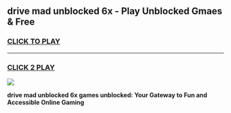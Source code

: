 
## drive mad unblocked 6x - Play Unblocked Gmaes & Free
<h3>
<a href="https://news.freeplayer.one?title=drive_mad_unblocked_6x&ref=16F">CLICK TO PLAY</a></h3>
<hr>

<h3>
<a href="https://news.freeplayer.one?title=drive_mad_unblocked_6x&ref=16F">CLICK 2 PLAY</a>
  
</h3>

<a href="https://news.freeplayer.one?title=drive_mad_unblocked_6x&ref=16F/"><img src="https://clearcache.store/games.png"></a>


**drive mad unblocked 6x games unblocked: Your Gateway to Fun and Accessible Online Gaming**

